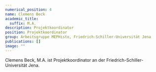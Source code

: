 ```yaml
---
numerical_position: 4
name: Clemens Beck
academic_title:
  suffix: M.A.
description: Projektkoordinator
position: Projektkoordinator
group: Arbeitsgruppe MEPHisto, Friedrich-Schiller-Universität Jena
publications: []
image: ""
---
```


Clemens Beck, M.A. ist Projektkoordinator an der Friedrich-Schiller-Universität Jena.
